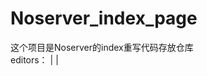 # Noserver_index_page
这个项目是Noserver的index重写代码存放仓库
<br>
editors：
<a href=""></a>
<span>|</span>
<a href=""></a>
<span>|</span>
